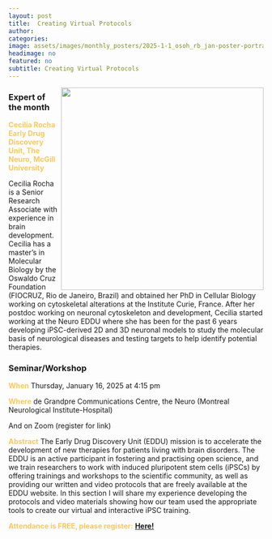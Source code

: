 ```yaml
---
layout: post
title:  Creating Virtual Protocols
author: 
categories:
image: assets/images/monthly_posters/2025-1-1_osoh_rb_jan-poster-portrait.png
headimage: no
featured: no
subtitle: Creating Virtual Protocols
---
```

<style>
orange {
  color: rgba(254, 200, 89, 1);
  font-weight: bold;
}
</style>
<!-- ![](../assets/images/video_screenshots/click-to-see-video.png) -->

<!-- [![](../assets/images/video_screenshots/2023-10-05_osoh_ko_oct-video-screenshot.png)](https://www.youtube.com/watch?v=OHxnwzOKqHM&list=PL4IAzeXaocvx2rSfU1YCuTN3SmnOMqOz3&index=4) -->
<img align="right" width="400" src="{{site.baseurl}}/assets/images/monthly_posters/2025-1-1_osoh_rb_jan-poster-portrait.png">


### Expert of the month
<orange>Cecilia Rocha<br>Early Drug Discovery Unit, The Neuro, McGill University</orange>

Cecilia Rocha is a Senior Research Associate with experience in brain development. Cecilia has a master’s in Molecular Biology by the Oswaldo Cruz Foundation (FIOCRUZ, Rio de Janeiro, Brazil) and obtained her PhD in Cellular Biology working on cytoskeletal alterations at the Institute Curie, France. After her postdoc working on neuronal cytoskeleton and development, Cecilia started working at the Neuro EDDU where she has been for the past 6 years developing iPSC-derived 2D and 3D neuronal models to study the molecular basis of neurological diseases and testing targets to help identify potential therapies.
### Seminar/Workshop


<orange>When</orange>
Thursday, January 16, 2025 at 4:15 pm

<orange>Where</orange>
de Grandpre Communications Centre, the Neuro (Montreal Neurological Institute-Hospital)

And on Zoom (register for link)

<orange>Abstract</orange>
The Early Drug Discovery Unit (EDDU) mission is to accelerate the development of new therapies for patients living with brain disorders. The EDDU is an active participant in fostering and practising open science, and we train researchers to work with induced pluripotent stem cells (iPSCs) by offering trainings and workshops to the scientific community, as well as providing our written and video protocols that are freely available at the EDDU website. In this section I will share my experience developing the protocols and video materials showing how our team used the appropriate tools to create our virtual and interactive iPSC training.

<orange>Attendance is FREE, please register:</orange> 
**[Here!](https://shorturl.at/PFNkv)**
